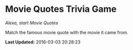 # Movie Quotes Trivia Game
*Alexa, start Movie Quotes*

Match the famous movie quote with the movie it came from.

**Last Updated:** 2016-03-03 20:28:23